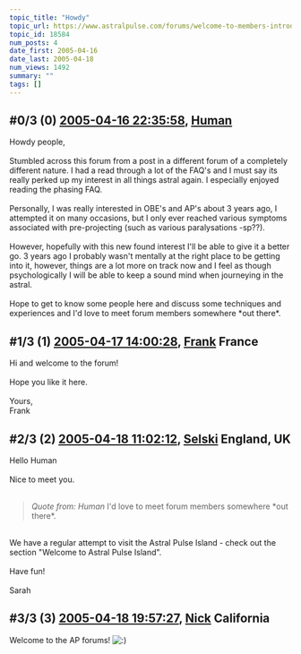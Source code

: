 ```yaml
---
topic_title: "Howdy"
topic_url: https://www.astralpulse.com/forums/welcome-to-members-introductions!/howdy
topic_id: 18584
num_posts: 4
date_first: 2005-04-16
date_last: 2005-04-18
num_views: 1492
summary: ""
tags: []
---
```


## \#0/3 (0) [2005-04-16 22:35:58](https://www.astralpulse.com/forums/index.php?msg=160615), [Human](https://www.astralpulse.com/forums/profile/?u=8862)  ##
<section>
Howdy people,
<br>
<br>
Stumbled across this forum from a post in a different forum of a completely different nature. I had a read through a lot of the FAQ's and I must say its really perked up my interest in all things astral again. I especially enjoyed reading the phasing FAQ.
<br>
<br>
Personally, I was really interested in OBE's and AP's about 3 years ago, I attempted it on many occasions, but I only ever reached various symptoms associated with pre-projecting (such as various paralysations -sp??).
<br>
<br>
However, hopefully with this new found interest I'll be able to give it a better go. 3 years ago I probably wasn't mentally at the right place to be getting into it, however, things are a lot more on track now and I feel as though psychologically I will be able to keep a sound mind when journeying in the astral.
<br>
<br>
Hope to get to know some people here and discuss some techniques and experiences and I'd love to meet forum members somewhere *out there*.
</section>

## \#1/3 (1) [2005-04-17 14:00:28](https://www.astralpulse.com/forums/index.php?msg=160672), [Frank](https://www.astralpulse.com/forums/profile/?u=359) France ##
<section>
Hi and welcome to the forum!
<br>
<br>
Hope you like it here.
<br>
<br>
Yours,
<br>
Frank
</section>

## \#2/3 (2) [2005-04-18 11:02:12](https://www.astralpulse.com/forums/index.php?msg=160786), [Selski](https://www.astralpulse.com/forums/profile/?u=6012) England, UK ##
<section>
Hello Human
<br>
<br>
Nice to meet you.
<br>
<br>
<blockquote class="bbc_standard_quote">
 <cite>
  Quote from: Human
 </cite>
 I'd love to meet forum members somewhere *out there*.
</blockquote>
<br>
We have a regular attempt to visit the Astral Pulse Island - check out the section "Welcome to Astral Pulse Island".
<br>
<br>
Have fun!
<br>
<br>
Sarah
</section>

## \#3/3 (3) [2005-04-18 19:57:27](https://www.astralpulse.com/forums/index.php?msg=160864), [Nick](https://www.astralpulse.com/forums/profile/?u=2080) California ##
<section>
Welcome to the AP forums!
<img alt=":)" class="smiley" src="https://www.astralpulse.com/forums/Smileys/fugue/smiley.png" title="Smiley"/>
</section>